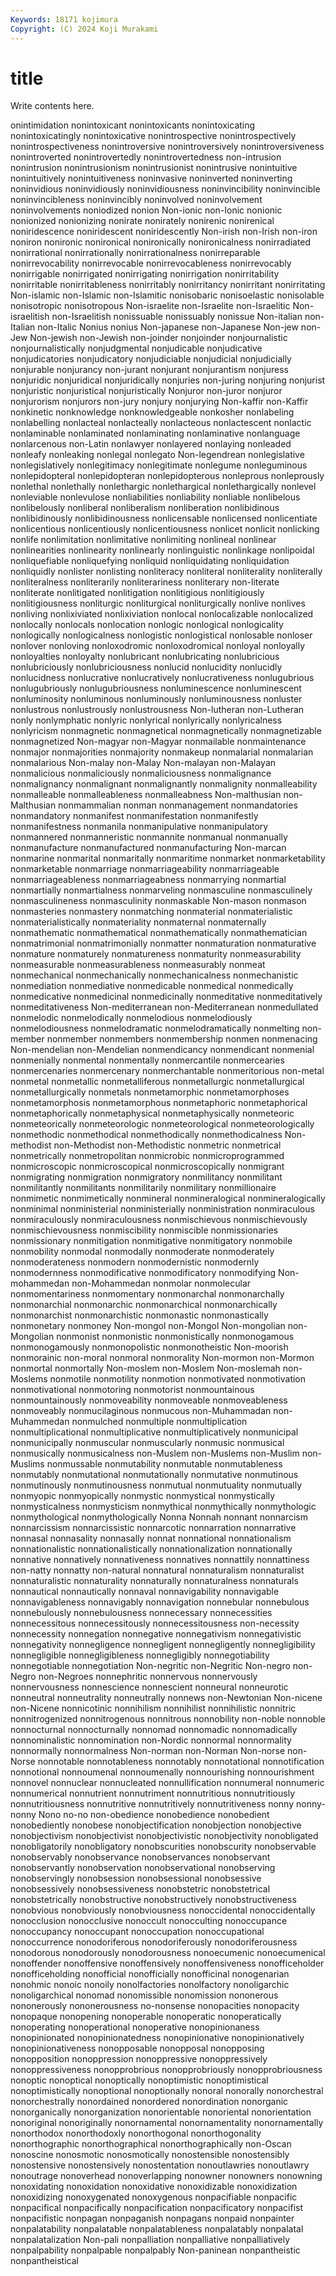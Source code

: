 ```yaml
---
Keywords: 18171 kojimura
Copyright: (C) 2024 Koji Murakami
---
```


# title

Write contents here.



onintimidation nonintoxicant nonintoxicants nonintoxicating nonintoxicatingly
nonintoxicative nonintrospective nonintrospectively nonintrospectiveness nonintroversive nonintroversively nonintroversiveness nonintroverted nonintrovertedly nonintrovertedness
non-intrusion nonintrusion nonintrusionism nonintrusionist nonintrusive nonintuitive nonintuitively nonintuitiveness noninvasive noninverted
noninverting noninvidious noninvidiously noninvidiousness noninvincibility noninvincible noninvincibleness noninvincibly noninvolved noninvolvement
noninvolvements noniodized nonion Non-ionic non-Ionic nonionic nonionized nonionizing nonirate nonirately
nonirenic nonirenical noniridescence noniridescent noniridescently Non-irish non-Irish non-iron noniron nonironic
nonironical nonironically nonironicalness nonirradiated nonirrational nonirrationally nonirrationalness nonirreparable nonirrevocability nonirrevocable
nonirrevocableness nonirrevocably nonirrigable nonirrigated nonirrigating nonirrigation nonirritability nonirritable nonirritableness nonirritably
nonirritancy nonirritant nonirritating Non-islamic non-Islamic non-Islamitic nonisobaric nonisoelastic nonisolable nonisotropic
nonisotropous Non-israelite non-Israelite non-Israelitic Non-israelitish non-Israelitish nonissuable nonissuably nonissue Non-italian
non-Italian non-Italic Nonius nonius Non-japanese non-Japanese Non-jew non-Jew Non-jewish non-Jewish
non-joinder nonjoinder nonjournalistic nonjournalistically nonjudgmental nonjudicable nonjudicative nonjudicatories nonjudicatory nonjudiciable
nonjudicial nonjudicially nonjurable nonjurancy non-jurant nonjurant nonjurantism nonjuress nonjuridic nonjuridical
nonjuridically nonjuries non-juring nonjuring nonjurist nonjuristic nonjuristical nonjuristically Nonjuror non-juror
nonjuror nonjurorism nonjurors non-jury nonjury nonjurying Non-kaffir non-Kaffir nonkinetic nonknowledge
nonknowledgeable nonkosher nonlabeling nonlabelling nonlacteal nonlacteally nonlacteous nonlactescent nonlactic nonlaminable
nonlaminated nonlaminating nonlaminative nonlanguage nonlarcenous non-Latin nonlawyer nonlayered nonlaying nonleaded
nonleafy nonleaking nonlegal nonlegato Non-legendrean nonlegislative nonlegislatively nonlegitimacy nonlegitimate nonlegume
nonleguminous nonlepidopteral nonlepidopteran nonlepidopterous nonleprous nonleprously nonlethal nonlethally nonlethargic nonlethargical
nonlethargically nonlevel nonleviable nonlevulose nonliabilities nonliability nonliable nonlibelous nonlibelously nonliberal
nonliberalism nonliberation nonlibidinous nonlibidinously nonlibidinousness nonlicensable nonlicensed nonlicentiate nonlicentious nonlicentiously
nonlicentiousness nonlicet nonlicit nonlicking nonlife nonlimitation nonlimitative nonlimiting nonlineal nonlinear
nonlinearities nonlinearity nonlinearly nonlinguistic nonlinkage nonlipoidal nonliquefiable nonliquefying nonliquid nonliquidating
nonliquidation nonliquidly nonlister nonlisting nonliteracy nonliteral nonliterality nonliterally nonliteralness nonliterarily
nonliterariness nonliterary non-literate nonliterate nonlitigated nonlitigation nonlitigious nonlitigiously nonlitigiousness nonliturgic
nonliturgical nonliturgically nonlive nonlives nonliving nonlixiviated nonlixiviation nonlocal nonlocalizable nonlocalized
nonlocally nonlocals nonlocation nonlogic nonlogical nonlogicality nonlogically nonlogicalness nonlogistic nonlogistical
nonlosable nonloser nonlover nonloving nonloxodromic nonloxodromical nonloyal nonloyally nonloyalties nonloyalty
nonlubricant nonlubricating nonlubricious nonlubriciously nonlubriciousness nonlucid nonlucidity nonlucidly nonlucidness nonlucrative
nonlucratively nonlucrativeness nonlugubrious nonlugubriously nonlugubriousness nonluminescence nonluminescent nonluminosity nonluminous nonluminously
nonluminousness nonluster nonlustrous nonlustrously nonlustrousness Non-lutheran non-Lutheran nonly nonlymphatic nonlyric
nonlyrical nonlyrically nonlyricalness nonlyricism nonmagnetic nonmagnetical nonmagnetically nonmagnetizable nonmagnetized Non-magyar
non-Magyar nonmailable nonmaintenance nonmajor nonmajorities nonmajority nonmakeup nonmalarial nonmalarian nonmalarious
Non-malay non-Malay Non-malayan non-Malayan nonmalicious nonmaliciously nonmaliciousness nonmalignance nonmalignancy nonmalignant
nonmalignantly nonmalignity nonmalleability nonmalleable nonmalleableness nonmalleabness Non-malthusian non-Malthusian nonmammalian nonman
nonmanagement nonmandatories nonmandatory nonmanifest nonmanifestation nonmanifestly nonmanifestness nonmanila nonmanipulative nonmanipulatory
nonmannered nonmanneristic nonmannite nonmanual nonmanually nonmanufacture nonmanufactured nonmanufacturing Non-marcan nonmarine
nonmarital nonmaritally nonmaritime nonmarket nonmarketability nonmarketable nonmarriage nonmarriageability nonmarriageable nonmarriageableness
nonmarriageabness nonmarrying nonmartial nonmartially nonmartialness nonmarveling nonmasculine nonmasculinely nonmasculineness nonmasculinity
nonmaskable Non-mason nonmason nonmasteries nonmastery nonmatching nonmaterial nonmaterialistic nonmaterialistically nonmateriality
nonmaternal nonmaternally nonmathematic nonmathematical nonmathematically nonmathematician nonmatrimonial nonmatrimonially nonmatter nonmaturation
nonmaturative nonmature nonmaturely nonmatureness nonmaturity nonmeasurability nonmeasurable nonmeasurableness nonmeasurably nonmeat
nonmechanical nonmechanically nonmechanicalness nonmechanistic nonmediation nonmediative nonmedicable nonmedical nonmedically nonmedicative
nonmedicinal nonmedicinally nonmeditative nonmeditatively nonmeditativeness Non-mediterranean non-Mediterranean nonmedullated nonmelodic nonmelodically
nonmelodious nonmelodiously nonmelodiousness nonmelodramatic nonmelodramatically nonmelting non-member nonmember nonmembers nonmembership
nonmen nonmenacing Non-mendelian non-Mendelian nonmendicancy nonmendicant nonmenial nonmenially nonmental nonmentally
nonmercantile nonmercearies nonmercenaries nonmercenary nonmerchantable nonmeritorious non-metal nonmetal nonmetallic nonmetalliferous
nonmetallurgic nonmetallurgical nonmetallurgically nonmetals nonmetamorphic nonmetamorphoses nonmetamorphosis nonmetamorphous nonmetaphoric nonmetaphorical
nonmetaphorically nonmetaphysical nonmetaphysically nonmeteoric nonmeteorically nonmeteorologic nonmeteorological nonmeteorologically nonmethodic nonmethodical
nonmethodically nonmethodicalness Non-methodist non-Methodist non-Methodistic nonmetric nonmetrical nonmetrically nonmetropolitan nonmicrobic
nonmicroprogrammed nonmicroscopic nonmicroscopical nonmicroscopically nonmigrant nonmigrating nonmigration nonmigratory nonmilitancy nonmilitant
nonmilitantly nonmilitants nonmilitarily nonmilitary nonmillionaire nonmimetic nonmimetically nonmineral nonmineralogical nonmineralogically
nonminimal nonministerial nonministerially nonministration nonmiraculous nonmiraculously nonmiraculousness nonmischievous nonmischievously nonmischievousness
nonmiscibility nonmiscible nonmissionaries nonmissionary nonmitigation nonmitigative nonmitigatory nonmobile nonmobility nonmodal
nonmodally nonmoderate nonmoderately nonmoderateness nonmodern nonmodernistic nonmodernly nonmodernness nonmodificative nonmodificatory
nonmodifying Non-mohammedan non-Mohammedan nonmolar nonmolecular nonmomentariness nonmomentary nonmonarchal nonmonarchally nonmonarchial
nonmonarchic nonmonarchical nonmonarchically nonmonarchist nonmonarchistic nonmonastic nonmonastically nonmonetary nonmoney Non-mongol
non-Mongol Non-mongolian non-Mongolian nonmonist nonmonistic nonmonistically nonmonogamous nonmonogamously nonmonopolistic nonmonotheistic
Non-moorish nonmorainic non-moral nonmoral nonmorality Non-mormon non-Mormon nonmortal nonmortally Non-moslem
non-Moslem Non-moslemah non-Moslems nonmotile nonmotility nonmotion nonmotivated nonmotivation nonmotivational nonmotoring
nonmotorist nonmountainous nonmountainously nonmoveability nonmoveable nonmoveableness nonmoveably nonmucilaginous nonmucous non-Muhammadan
non-Muhammedan nonmulched nonmultiple nonmultiplication nonmultiplicational nonmultiplicative nonmultiplicatively nonmunicipal nonmunicipally nonmuscular
nonmuscularly nonmusic nonmusical nonmusically nonmusicalness non-Muslem non-Muslems non-Muslim non-Muslims nonmussable
nonmutability nonmutable nonmutableness nonmutably nonmutational nonmutationally nonmutative nonmutinous nonmutinously nonmutinousness
nonmutual nonmutuality nonmutually nonmyopic nonmyopically nonmystic nonmystical nonmystically nonmysticalness nonmysticism
nonmythical nonmythically nonmythologic nonmythological nonmythologically Nonna Nonnah nonnant nonnarcism nonnarcissism
nonnarcissistic nonnarcotic nonnarration nonnarrative nonnasal nonnasality nonnasally nonnat nonnational nonnationalism
nonnationalistic nonnationalistically nonnationalization nonnationally nonnative nonnatively nonnativeness nonnatives nonnattily nonnattiness
non-natty nonnatty non-natural nonnatural nonnaturalism nonnaturalist nonnaturalistic nonnaturality nonnaturally nonnaturalness
nonnaturals nonnautical nonnautically nonnaval nonnavigability nonnavigable nonnavigableness nonnavigably nonnavigation nonnebular
nonnebulous nonnebulously nonnebulousness nonnecessary nonnecessities nonnecessitous nonnecessitously nonnecessitousness non-necessity nonnecessity
nonnegation nonnegative nonnegativism nonnegativistic nonnegativity nonnegligence nonnegligent nonnegligently nonnegligibility nonnegligible
nonnegligibleness nonnegligibly nonnegotiability nonnegotiable nonnegotiation Non-negritic non-Negritic Non-negro non-Negro non-Negroes
nonnephritic nonnervous nonnervously nonnervousness nonnescience nonnescient nonneural nonneurotic nonneutral nonneutrality
nonneutrally nonnews non-Newtonian Non-nicene non-Nicene nonnicotinic nonnihilism nonnihilist nonnihilistic nonnitric
nonnitrogenized nonnitrogenous nonnitrous nonnobility non-noble nonnoble nonnocturnal nonnocturnally nonnomad nonnomadic
nonnomadically nonnominalistic nonnomination non-Nordic nonnormal nonnormality nonnormally nonnormalness Non-norman non-Norman
Non-norse non-Norse nonnotable nonnotableness nonnotably nonnotational nonnotification nonnotional nonnoumenal nonnoumenally
nonnourishing nonnourishment nonnovel nonnuclear nonnucleated nonnullification nonnumeral nonnumeric nonnumerical nonnutrient
nonnutriment nonnutritious nonnutritiously nonnutritiousness nonnutritive nonnutritively nonnutritiveness nonny nonny-nonny Nono
no-no non-obedience nonobedience nonobedient nonobediently nonobese nonobjectification nonobjection nonobjective nonobjectivism
nonobjectivist nonobjectivistic nonobjectivity nonobligated nonobligatorily nonobligatory nonobscurities nonobscurity nonobservable nonobservably
nonobservance nonobservances nonobservant nonobservantly nonobservation nonobservational nonobserving nonobservingly nonobsession nonobsessional
nonobsessive nonobsessively nonobsessiveness nonobstetric nonobstetrical nonobstetrically nonobstructive nonobstructively nonobstructiveness nonobvious
nonobviously nonobviousness nonoccidental nonoccidentally nonocclusion nonocclusive nonoccult nonocculting nonoccupance nonoccupancy
nonoccupant nonoccupation nonoccupational nonoccurrence nonodoriferous nonodoriferously nonodoriferousness nonodorous nonodorously nonodorousness
nonoecumenic nonoecumenical nonoffender nonoffensive nonoffensively nonoffensiveness nonofficeholder nonofficeholding nonofficial nonofficially
nonofficinal nonogenarian nonohmic nonoic nonoily nonolfactories nonolfactory nonoligarchic nonoligarchical nonomad
nonomissible nonomission nononerous nononerously nononerousness no-nonsense nonopacities nonopacity nonopaque nonopening
nonoperable nonoperatic nonoperatically nonoperating nonoperational nonoperative nonopinionaness nonopinionated nonopinionatedness nonopinionative
nonopinionatively nonopinionativeness nonopposable nonopposal nonopposing nonopposition nonoppression nonoppressive nonoppressively nonoppressiveness
nonopprobrious nonopprobriously nonopprobriousness nonoptic nonoptical nonoptically nonoptimistic nonoptimistical nonoptimistically nonoptional
nonoptionally nonoral nonorally nonorchestral nonorchestrally nonordained nonordered nonordination nonorganic nonorganically
nonorganization nonorientable nonoriental nonorientation nonoriginal nonoriginally nonornamental nonornamentality nonornamentally nonorthodox
nonorthodoxly nonorthogonal nonorthogonality nonorthographic nonorthographical nonorthographically non-Oscan nonoscine nonosmotic nonosmotically
nonostensible nonostensibly nonostensive nonostensively nonostentation nonoutlawries nonoutlawry nonoutrage nonoverhead nonoverlapping
nonowner nonowners nonowning nonoxidating nonoxidation nonoxidative nonoxidizable nonoxidization nonoxidizing nonoxygenated
nonoxygenous nonpacifiable nonpacific nonpacifical nonpacifically nonpacification nonpacificatory nonpacifist nonpacifistic nonpagan
nonpaganish nonpagans nonpaid nonpainter nonpalatability nonpalatable nonpalatableness nonpalatably nonpalatal nonpalatalization
Non-pali nonpalliation nonpalliative nonpalliatively nonpalpability nonpalpable nonpalpably Non-paninean nonpantheistic nonpantheistical
